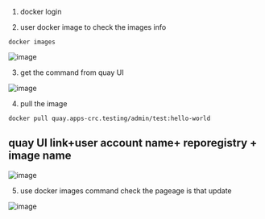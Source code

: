 1. docker login

2. user docker image to check the images info

```
docker images
```

![image](https://github.com/user-attachments/assets/e86364af-8865-4f82-afc8-386de3601ed4)


3. get the command from quay UI

![image](https://github.com/user-attachments/assets/aeb1f51a-d283-4b03-a784-0f02e9ca5e4d)


4. pull the image

```
docker pull quay.apps-crc.testing/admin/test:hello-world
```

## quay UI link+user account name+ reporegistry + image name

![image](https://github.com/user-attachments/assets/83129ee2-4b0a-4114-bb2b-350f74954c39)


5. use docker images command check the pageage is that update

![image](https://github.com/user-attachments/assets/a9790cde-d914-4b7e-92bc-3f9a1e1d38ae)

